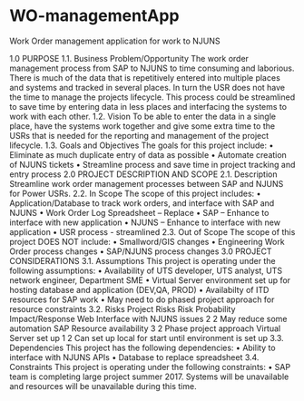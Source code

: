 # WO-managementApp
Work Order management application for work to NJUNS

1.0	PURPOSE
1.1.	Business Problem/Opportunity
The work order management process from SAP to NJUNS to time consuming and laborious. There is much of the data that is repetitively entered into multiple places and systems and tracked in several places. In turn the USR does not have the time to manage the projects lifecycle. This process could be streamlined to save time by entering data in less places and interfacing the systems to work with each other.
1.2.	Vision
To be able to enter the data in a single place, have the systems work together and give some extra time to the USRs that is needed for the reporting and management of the project lifecycle.
1.3.	Goals and Objectives
The goals for this project include:
•	Eliminate as much duplicate entry of data as possible
•	Automate creation of NJUNS tickets
•	Streamline process and save time in project tracking and entry process
2.0	PROJECT DESCRIPTION AND SCOPE
2.1.	Description
Streamline work order management processes between SAP and NJUNS for Power USRs.
2.2.	In Scope
The scope of this project includes:
•	Application/Database to track work orders, and interface with SAP and NJUNS 
•	Work Order Log Spreadsheet – Replace
•	SAP – Enhance to interface with new application
•	NJUNS – Enhance to interface with new application
•	USR process - streamlined
2.3.	Out of Scope
The scope of this project DOES NOT include:
•	Smallword/GIS changes
•	Engineering Work Order process changes
•	SAP/NJUNS process changes
3.0	PROJECT CONSIDERATIONS
3.1.	Assumptions
This project is operating under the following assumptions:
•	Availability of UTS developer, UTS analyst, UTS network engineer,  Department SME
•	Virtual Server environment set up for hosting database and application (DEV,QA, PROD)
•	Availabilty of ITD resources for SAP work
•	May need to do phased project approach for resource constraints
3.2.	Risks
Project Risks                   Risk	Probability	Impact/Response
Web Interface with NJUNS issues 2	    2	          May reduce some automation
SAP Resource availability	      3	    2	          Phase project approach
Virtual Server set up	          1	    2	          Can set up local for start until environment is set up
3.3.	Dependencies 
This project has the following dependencies:
•	 Ability to interface with NJUNS APIs
•	 Database to replace spreadsheet
3.4.	Constraints 
This project is operating under the following constraints:
•	 SAP team is completing large project summer 2017. Systems will be unavailable and resources will be unavailable during this time.
